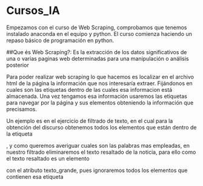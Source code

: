 # Cursos_IA

Empezamos con el curso de Web Scraping, comprobamos que tenemos instalado anaconda en el equipo y python.
El curso comienza haciendo un repaso básico de programación en python. 

##Que és Web Scraping?:
Es la extracción de los datos significativos de una o varias paginas web determinadas para una manipulación o análisis posterior

Para poder realizar web scraping lo que hacemos es localizar en el archivo html de la página la información que nos interesaría extraer. Fijándonos en cuales son las etiquetas dentro de las cuales esa informacion está almacenada. Una vez tengamos esa información usaremos las etiquetas para navegar por la página y sus elementos obteniendo la información que precisamos.

Un ejemplo es en el ejercicio de filtrado de texto, en el cual para la obtención del discurso obtenemos todos los elementos que están dentro de la etiqueta <p> , y como queremos averiguar cuales son las palabras mas empleadas, en nuestro filtrado eliminaremos el texto resaltado de la noticia, para ello como el texto resaltado es un elemento <p> con el atributo texto_grande, pues ignoraremos todos los elementos que contienen esa etiqueta
